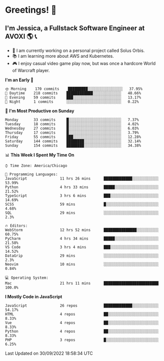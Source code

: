 # Greetings! 🧠

## I'm Jessica, a Fullstack Software Engineer at AVOXI 🌎 📞

- 🌟 I am currently working on a personal project called Solus Orbis.
- 📚 I am learning more about AWS and Kubernetes.
- 🎮 I enjoy casual video game play now, but was once a hardcore World of Warcraft player.

<!--START_SECTION:waka-->
**I'm an Early 🐤** 

```text
🌞 Morning    170 commits    █████████░░░░░░░░░░░░░░░░   37.95% 
🌆 Daytime    218 commits    ████████████░░░░░░░░░░░░░   48.66% 
🌃 Evening    59 commits     ███░░░░░░░░░░░░░░░░░░░░░░   13.17% 
🌙 Night      1 commits      ░░░░░░░░░░░░░░░░░░░░░░░░░   0.22%

```
📅 **I'm Most Productive on Sunday** 

```text
Monday       33 commits     █░░░░░░░░░░░░░░░░░░░░░░░░   7.37% 
Tuesday      18 commits     █░░░░░░░░░░░░░░░░░░░░░░░░   4.02% 
Wednesday    27 commits     █░░░░░░░░░░░░░░░░░░░░░░░░   6.03% 
Thursday     17 commits     █░░░░░░░░░░░░░░░░░░░░░░░░   3.79% 
Friday       55 commits     ███░░░░░░░░░░░░░░░░░░░░░░   12.28% 
Saturday     144 commits    ████████░░░░░░░░░░░░░░░░░   32.14% 
Sunday       154 commits    ████████░░░░░░░░░░░░░░░░░   34.38%

```


📊 **This Week I Spent My Time On** 

```text
⌚︎ Time Zone: America/Chicago

💬 Programming Languages: 
JavaScript               11 hrs 26 mins      █████████████░░░░░░░░░░░░   53.99% 
Python                   4 hrs 33 mins       █████░░░░░░░░░░░░░░░░░░░░   21.52% 
TypeScript               3 hrs 6 mins        ███░░░░░░░░░░░░░░░░░░░░░░   14.69% 
SCSS                     59 mins             █░░░░░░░░░░░░░░░░░░░░░░░░   4.68% 
SQL                      29 mins             ░░░░░░░░░░░░░░░░░░░░░░░░░   2.3%

🔥 Editors: 
WebStorm                 12 hrs 52 mins      ███████████████░░░░░░░░░░   60.75% 
PyCharm                  4 hrs 34 mins       █████░░░░░░░░░░░░░░░░░░░░   21.58% 
VS Code                  3 hrs 4 mins        ███░░░░░░░░░░░░░░░░░░░░░░   14.52% 
DataGrip                 29 mins             ░░░░░░░░░░░░░░░░░░░░░░░░░   2.3% 
Neovim                   10 mins             ░░░░░░░░░░░░░░░░░░░░░░░░░   0.84%

💻 Operating System: 
Mac                      21 hrs 11 mins      █████████████████████████   100.0%

```

**I Mostly Code in JavaScript** 

```text
JavaScript               26 repos            █████████████░░░░░░░░░░░░   54.17% 
HTML                     4 repos             ██░░░░░░░░░░░░░░░░░░░░░░░   8.33% 
Vue                      4 repos             ██░░░░░░░░░░░░░░░░░░░░░░░   8.33% 
Python                   4 repos             ██░░░░░░░░░░░░░░░░░░░░░░░   8.33% 
PHP                      3 repos             █░░░░░░░░░░░░░░░░░░░░░░░░   6.25%

```



 Last Updated on 30/09/2022 18:58:34 UTC
<!--END_SECTION:waka-->

<!--
**jessikuh/jessikuh** is a ✨ _special_ ✨ repository because its `README.md` (this file) appears on your GitHub profile.

Here are some ideas to get you started:

- 🔭 I’m currently working on ...
- 🌱 I’m currently learning ...
- 👯 I’m looking to collaborate on ...
- 🤔 I’m looking for help with ...
- 💬 Ask me about ...
- 📫 How to reach me: ...
- 😄 Pronouns: ...
- ⚡ Fun fact: ...
-->
